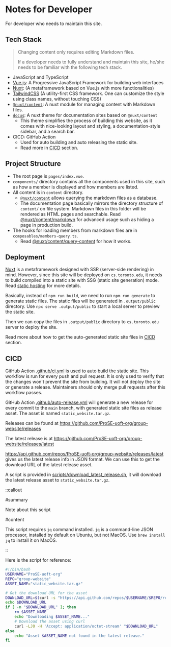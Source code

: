 # Notes for Developer

For developer who needs to maintain this site.

## Tech Stack

> Changing content only requires editing Markdown files.
>
> If a developer needs to fully understand and maintain this site, he/she needs to be familiar with the following tech stack.

- JavaScript and TypeScript
- [Vue.js](https://vuejs.org/): A Progressive JavaScript Framework for building web interfaces
- [Nuxt](https://nuxt.com/): (A metaframework based on Vue.js with more functionalities)
- [TailwindCSS](https://tailwindcss.com/) (A utility-first CSS framework. One can customize the style using class names, without touching CSS)
- [`@nuxt/content`](https://content.nuxt.com/): A nuxt module for managing content with Markdown files.
- [`docus`](https://docus.dev/): A nuxt theme for documentation sites based on `@nuxt/content`
  - This theme simplifies the process of building this website, as it comes with nice-looking layout and styling, a documentation-style sidebar, and a search bar.
- CICD: GitHub Action
  - Used for auto building and auto releasing the static site.
  - Read more in [CICD](#cicd) section.

## Project Structure

- The root page is `pages/index.vue`.
- `components/` directory contains all the components used in this site, such as how a member is displayed and how members are listed.
- All content is in `content` directory.
  - [`@nuxt/content`](https://content.nuxt.com/) allows querying the markdown files as a database.
  - The documentation page basically mirrors the directory structure of `content/` on file system. Markdown files in this folder will be rendered as HTML pages and searchable. Read [@nuxt/content/markdown](https://content.nuxt.com/usage/markdown) for advanced usage such as hiding a page in production build.
- The hooks for loading members from markdown files are in `composables/members-query.ts`.
  - Read [@nuxt/content/query-content](https://content.nuxt.com/composables/query-content) for how it works.

## Deployment

[Nuxt](https://nuxt.com/) is a metaframework designed with SSR (server-side rendering) in mind. However, since this site will be deployed on `cs.toronto.edu`, it needs to build compiled into a static site with SSG (static site generation) mode. Read [static hosting](https://nuxt.com/docs/getting-started/deployment#static-hosting) for more details.

Basically, instead of `npm run build`, we need to run `npm run generate` to generate static files. The static files will be generated in `.output/public` directory. Use `npx serve .output/public` to start a local server to preview the static site.

Then we can copy the files in `.output/public` directory to `cs.toronto.edu` server to deploy the site.

Read more about how to get the auto-generated static site files in [CICD](#cicd) section.

## CICD

GitHub Action [.github/ci.yml](../../.github/workflows/ci.yml) is used to auto build the static site. This workflow is run for every push and pull request. It is only used to verify that the changes won't prevent the site from building. It will not deploy the site or generate a release. Maintainers should only merge pull requests after this workflow passes.

GitHub Action [.github/auto-release.yml](../../.github/workflows/auto-release.yml) will generate a new release for every commit to the `main` branch, with generated static site files as release asset. The asset is named `static_website.tar.gz`.

Releases can be found at https://github.com/ProSE-uoft-org/group-website/releases

The latest release is at https://github.com/ProSE-uoft-org/group-website/releases/latest

https://api.github.com/repos/ProSE-uoft-org/group-website/releases/latest gives us the latest release info in JSON format. We can use this to get the download URL of the latest release asset.

A script is provided in [scripts/download_latest_release.sh](../../scripts/download_latest_release.sh), it will download the latest release asset to `static_website.tar.gz`.

::callout

#summary

Note about this script

#content

This script requires `jq` command installed. `jq` is a command-line JSON processor, installed by default on Ubuntu, but not MacOS. Use `brew install jq` to install it on MacOS.

::

Here is the script for reference:

```bash
#!/bin/bash
USERNAME="ProSE-uoft-org"
REPO="group-website"
ASSET_NAME="static_website.tar.gz"

# Get the download URL for the asset
DOWNLOAD_URL=$(curl -s "https://api.github.com/repos/$USERNAME/$REPO/releases/latest" | jq -r '.assets[] | select(.name == "'$ASSET_NAME'") | .browser_download_url')
echo $DOWNLOAD_URL
if [ -n "$DOWNLOAD_URL" ]; then
    rm $ASSET_NAME
    echo "Downloading $ASSET_NAME..."
    # Download the asset using curl
    curl -LJO -H 'Accept: application/octet-stream' "$DOWNLOAD_URL"
else
    echo "Asset $ASSET_NAME not found in the latest release."
fi
```
